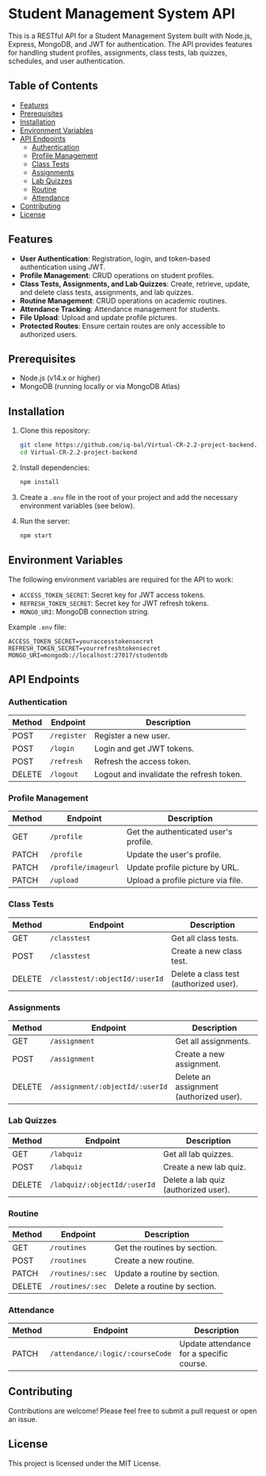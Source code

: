 # Student Management System API

This is a RESTful API for a Student Management System built with Node.js, Express, MongoDB, and JWT for authentication. The API provides features for handling student profiles, assignments, class tests, lab quizzes, schedules, and user authentication.

## Table of Contents

- [Features](#features)
- [Prerequisites](#prerequisites)
- [Installation](#installation)
- [Environment Variables](#environment-variables)
- [API Endpoints](#api-endpoints)
  - [Authentication](#authentication)
  - [Profile Management](#profile-management)
  - [Class Tests](#class-tests)
  - [Assignments](#assignments)
  - [Lab Quizzes](#lab-quizzes)
  - [Routine](#routine)
  - [Attendance](#attendance)
- [Contributing](#contributing)
- [License](#license)

## Features

- **User Authentication**: Registration, login, and token-based authentication using JWT.
- **Profile Management**: CRUD operations on student profiles.
- **Class Tests, Assignments, and Lab Quizzes**: Create, retrieve, update, and delete class tests, assignments, and lab quizzes.
- **Routine Management**: CRUD operations on academic routines.
- **Attendance Tracking**: Attendance management for students.
- **File Upload**: Upload and update profile pictures.
- **Protected Routes**: Ensure certain routes are only accessible to authorized users.

## Prerequisites

- Node.js (v14.x or higher)
- MongoDB (running locally or via MongoDB Atlas)

## Installation

1. Clone this repository:
   ```bash
   git clone https://github.com/iq-bal/Virtual-CR-2.2-project-backend.git
   cd Virtual-CR-2.2-project-backend
   ```

2. Install dependencies:
   ```bash
   npm install
   ```

3. Create a `.env` file in the root of your project and add the necessary environment variables (see below).

4. Run the server:
   ```bash
   npm start
   ```

## Environment Variables

The following environment variables are required for the API to work:

- `ACCESS_TOKEN_SECRET`: Secret key for JWT access tokens.
- `REFRESH_TOKEN_SECRET`: Secret key for JWT refresh tokens.
- `MONGO_URI`: MongoDB connection string.

Example `.env` file:

```
ACCESS_TOKEN_SECRET=youraccesstokensecret
REFRESH_TOKEN_SECRET=yourrefreshtokensecret
MONGO_URI=mongodb://localhost:27017/studentdb
```

## API Endpoints

### Authentication

| Method | Endpoint       | Description              |
|--------|----------------|--------------------------|
| POST   | `/register`     | Register a new user.     |
| POST   | `/login`        | Login and get JWT tokens.|
| POST   | `/refresh`      | Refresh the access token.|
| DELETE | `/logout`       | Logout and invalidate the refresh token.|

### Profile Management

| Method | Endpoint              | Description                            |
|--------|-----------------------|----------------------------------------|
| GET    | `/profile`             | Get the authenticated user's profile. |
| PATCH  | `/profile`             | Update the user's profile.            |
| PATCH  | `/profile/imageurl`    | Update profile picture by URL.        |
| PATCH  | `/upload`              | Upload a profile picture via file.    |

### Class Tests

| Method | Endpoint                           | Description                               |
|--------|------------------------------------|-------------------------------------------|
| GET    | `/classtest`                       | Get all class tests.                      |
| POST   | `/classtest`                       | Create a new class test.                  |
| DELETE | `/classtest/:objectId/:userId`     | Delete a class test (authorized user).    |

### Assignments

| Method | Endpoint                           | Description                               |
|--------|------------------------------------|-------------------------------------------|
| GET    | `/assignment`                      | Get all assignments.                      |
| POST   | `/assignment`                      | Create a new assignment.                  |
| DELETE | `/assignment/:objectId/:userId`    | Delete an assignment (authorized user).   |

### Lab Quizzes

| Method | Endpoint                           | Description                               |
|--------|------------------------------------|-------------------------------------------|
| GET    | `/labquiz`                         | Get all lab quizzes.                      |
| POST   | `/labquiz`                         | Create a new lab quiz.                    |
| DELETE | `/labquiz/:objectId/:userId`       | Delete a lab quiz (authorized user).      |

### Routine

| Method | Endpoint                  | Description                    |
|--------|---------------------------|--------------------------------|
| GET    | `/routines`                | Get the routines by section.   |
| POST   | `/routines`                | Create a new routine.          |
| PATCH  | `/routines/:sec`           | Update a routine by section.   |
| DELETE | `/routines/:sec`           | Delete a routine by section.   |

### Attendance

| Method | Endpoint                             | Description                                  |
|--------|--------------------------------------|----------------------------------------------|
| PATCH  | `/attendance/:logic/:courseCode`      | Update attendance for a specific course.     |

## Contributing

Contributions are welcome! Please feel free to submit a pull request or open an issue.

## License

This project is licensed under the MIT License.

